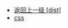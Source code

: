 - [返回上一级 [dist]](web前端/工具库/Swiper/Swiper-3.4.2/dist/)
- [css](web前端/工具库/Swiper/Swiper-3.4.2/dist/css/)
